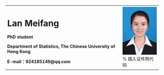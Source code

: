 <table border="0">
  <tr>
    <td width="75%">
      <h1>Lan Meifang</h1>
      <p><b>PhD student</b></p>
      <p><b>Department of Statistics, The Chinese University of Hong Kong</b></p>
      <p><b>E-mail：924185149@qq.com</b></p>
    </td>
    <td width="25%">
      <img src="LanMeifang_photo.jpg" width="100%">      % 插入证件照代码
    </td>
  </tr>
</table>
